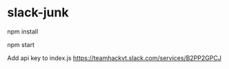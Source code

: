 # slack-junk

npm install

npm start

Add api key to index.js https://teamhackvt.slack.com/services/B2PP2GPCJ
